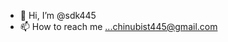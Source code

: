 - 👋 Hi, I’m @sdk445
- 📫 How to reach me ...chinubist445@gmail.com

<!---
sdk445/sdk445 is a ✨ special ✨ repository because its `README.md` (this file) appears on your GitHub profile.
You can click the Preview link to take a look at your changes.
--->
